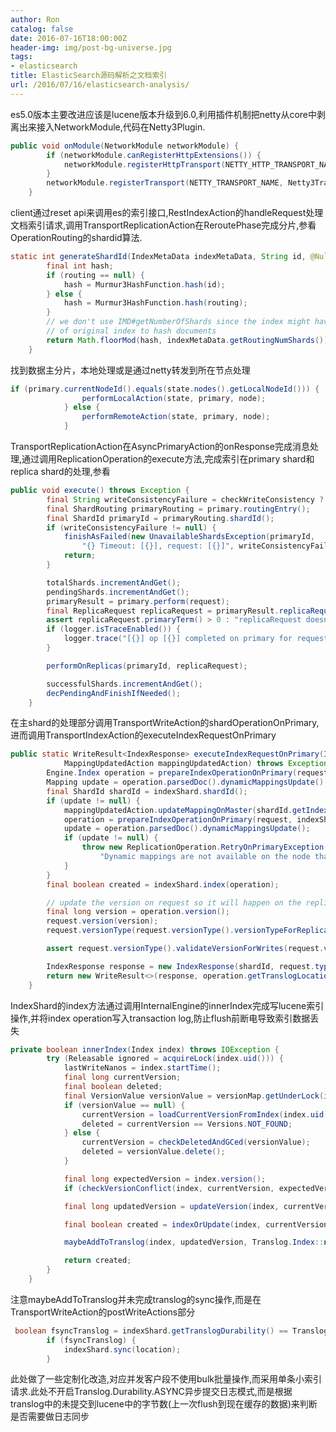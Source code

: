 ```yaml
---
author: Ron
catalog: false
date: 2016-07-16T18:00:00Z
header-img: img/post-bg-universe.jpg
tags:
- elasticsearch
title: ElasticSearch源码解析之文档索引
url: /2016/07/16/elasticsearch-analysis/
---
```



es5.0版本主要改进应该是lucene版本升级到6.0,利用插件机制把netty从core中剥离出来接入NetworkModule,代码在Netty3Plugin.

``` java
public void onModule(NetworkModule networkModule) {
        if (networkModule.canRegisterHttpExtensions()) {
            networkModule.registerHttpTransport(NETTY_HTTP_TRANSPORT_NAME, Netty3HttpServerTransport.class);
        }
        networkModule.registerTransport(NETTY_TRANSPORT_NAME, Netty3Transport.class);
    }
```    


client通过reset api来调用es的索引接口,RestIndexAction的handleRequest处理文档索引请求,调用TransportReplicationAction在ReroutePhase完成分片,参看OperationRouting的shardid算法.

``` java
static int generateShardId(IndexMetaData indexMetaData, String id, @Nullable String routing) {
        final int hash;
        if (routing == null) {
            hash = Murmur3HashFunction.hash(id);
        } else {
            hash = Murmur3HashFunction.hash(routing);
        }
        // we don't use IMD#getNumberOfShards since the index might have been shrunk such that we need to use the size
        // of original index to hash documents
        return Math.floorMod(hash, indexMetaData.getRoutingNumShards()) / indexMetaData.getRoutingFactor();
    }
``` 
找到数据主分片，本地处理或是通过netty转发到所在节点处理

``` java
if (primary.currentNodeId().equals(state.nodes().getLocalNodeId())) {
                performLocalAction(state, primary, node);
            } else {
                performRemoteAction(state, primary, node);
            }
``` 


TransportReplicationAction在AsyncPrimaryAction的onResponse完成消息处理,通过调用ReplicationOperation的execute方法,完成索引在primary shard和replica shard的处理,参看

```java
public void execute() throws Exception {
        final String writeConsistencyFailure = checkWriteConsistency ? checkWriteConsistency() : null;
        final ShardRouting primaryRouting = primary.routingEntry();
        final ShardId primaryId = primaryRouting.shardId();
        if (writeConsistencyFailure != null) {
            finishAsFailed(new UnavailableShardsException(primaryId,
                "{} Timeout: [{}], request: [{}]", writeConsistencyFailure, request.timeout(), request));
            return;
        }

        totalShards.incrementAndGet();
        pendingShards.incrementAndGet();
        primaryResult = primary.perform(request);
        final ReplicaRequest replicaRequest = primaryResult.replicaRequest();
        assert replicaRequest.primaryTerm() > 0 : "replicaRequest doesn't have a primary term";
        if (logger.isTraceEnabled()) {
            logger.trace("[{}] op [{}] completed on primary for request [{}]", primaryId, opType, request);
        }

        performOnReplicas(primaryId, replicaRequest);

        successfulShards.incrementAndGet();
        decPendingAndFinishIfNeeded();
    }
``` 

在主shard的处理部分调用TransportWriteAction的shardOperationOnPrimary,进而调用TransportIndexAction的executeIndexRequestOnPrimary

``` java
public static WriteResult<IndexResponse> executeIndexRequestOnPrimary(IndexRequest request, IndexShard indexShard,
            MappingUpdatedAction mappingUpdatedAction) throws Exception {
        Engine.Index operation = prepareIndexOperationOnPrimary(request, indexShard);
        Mapping update = operation.parsedDoc().dynamicMappingsUpdate();
        final ShardId shardId = indexShard.shardId();
        if (update != null) {
            mappingUpdatedAction.updateMappingOnMaster(shardId.getIndex(), request.type(), update);
            operation = prepareIndexOperationOnPrimary(request, indexShard);
            update = operation.parsedDoc().dynamicMappingsUpdate();
            if (update != null) {
                throw new ReplicationOperation.RetryOnPrimaryException(shardId,
                    "Dynamic mappings are not available on the node that holds the primary yet");
            }
        }
        final boolean created = indexShard.index(operation);

        // update the version on request so it will happen on the replicas
        final long version = operation.version();
        request.version(version);
        request.versionType(request.versionType().versionTypeForReplicationAndRecovery());

        assert request.versionType().validateVersionForWrites(request.version());

        IndexResponse response = new IndexResponse(shardId, request.type(), request.id(), request.version(), created);
        return new WriteResult<>(response, operation.getTranslogLocation());
    }
``` 

IndexShard的index方法通过调用InternalEngine的innerIndex完成写lucene索引操作,并将index operation写入transaction log,防止flush前断电导致索引数据丢失

``` java
private boolean innerIndex(Index index) throws IOException {
        try (Releasable ignored = acquireLock(index.uid())) {
            lastWriteNanos = index.startTime();
            final long currentVersion;
            final boolean deleted;
            final VersionValue versionValue = versionMap.getUnderLock(index.uid());
            if (versionValue == null) {
                currentVersion = loadCurrentVersionFromIndex(index.uid());
                deleted = currentVersion == Versions.NOT_FOUND;
            } else {
                currentVersion = checkDeletedAndGCed(versionValue);
                deleted = versionValue.delete();
            }

            final long expectedVersion = index.version();
            if (checkVersionConflict(index, currentVersion, expectedVersion, deleted)) return false;

            final long updatedVersion = updateVersion(index, currentVersion, expectedVersion);

            final boolean created = indexOrUpdate(index, currentVersion, versionValue);

            maybeAddToTranslog(index, updatedVersion, Translog.Index::new, NEW_VERSION_VALUE);

            return created;
        }
    }
``` 

注意maybeAddToTranslog并未完成translog的sync操作,而是在TransportWriteAction的postWriteActions部分

``` java
 boolean fsyncTranslog = indexShard.getTranslogDurability() == Translog.Durability.REQUEST && location != null && indexShard.getTranslog().sizeInBytes()>=indexShard.indexSettings().getFlushThresholdSize().getBytes();
        if (fsyncTranslog) {
            indexShard.sync(location);
        }
```         
此处做了一些定制化改造,对应并发客户段不使用bulk批量操作,而采用单条小索引请求.此处不开启Translog.Durability.ASYNC异步提交日志模式,而是根据translog中的未提交到lucene中的字节数(上一次flush到现在缓存的数据)来判断是否需要做日志同步
